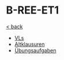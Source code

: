 # B-REE-ET1

[< back](../../README.md)

- [VLs](./VLs/README.md)
- [Altklausuren](./Altklausuren/README.md)
- [Übungsaufgaben](./Übungsaufgaben/README.md)

